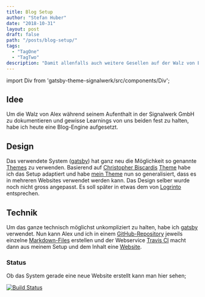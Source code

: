 ```yaml
---
title: Blog Setup
author: "Stefan Huber"
date: "2018-10-31"
layout: post
draft: false
path: "/posts/blog-setup/"
tags:
  - "TagOne"
  - "TagTwo"
description: "Damit allenfalls auch weitere Gesellen auf der Walz von Erfahrungen von bisherigen Personen profitieren können, muss ein kleines Log-Buch her..."
---
```

import Div from 'gatsby-theme-signalwerk/src/components/Div';


## Idee
Um die Walz von Alex während seinem Aufenthalt in der Signalwerk GmbH zu dokumentieren und gewisse Learnings von uns beiden fest zu halten, habe ich heute eine Blog-Engine aufgesetzt.


## Design
Das verwendete System ([gatsby](https://www.gatsbyjs.org/)) hat ganz neu die Möglichkeit so genannte [Themes](https://github.com/gatsbyjs/gatsby/issues/2662) zu verwenden. Basierend auf [Christopher Biscardis](https://www.christopherbiscardi.com/) [Theme](https://github.com/ChristopherBiscardi/gatsby-theme-examples) habe ich das Setup adaptiert und habe [mein Theme](https://github.com/signalwerk/gatsby-theme-signalwerk) nun so generalisiert, dass es in mehreren Websites verwendet werden kann. Das Design selber wurde noch nicht gross angepasst. Es  soll später in etwas dem von [Logrinto](https://logrinto.ch/) entsprechen.

## Technik
Um das ganze technisch möglichst unkompliziert zu halten, habe ich [gatsby](https://www.gatsbyjs.org/) verwendet. Nun kann Alex und ich in einem [GitHub-Repository](https://github.com/signalwerk/walz.alexanderboenninger) jeweils einzelne [Markdown-Files](https://daringfireball.net/projects/markdown/syntax) erstellen und der Webservice [Travis CI](https://travis-ci.org/) macht dann aus meinem Setup und dem Inhalt eine [Website](https://signalwerk.github.io/walz.alexanderboenninger/).


### Status
Ob das System gerade eine neue Website erstellt kann man hier sehen;


<Div className='col2of12'>

[![Build Status](https://travis-ci.org/signalwerk/walz.alexanderboenninger.svg?branch=master)](https://travis-ci.org/signalwerk/walz.alexanderboenninger)

</Div>
